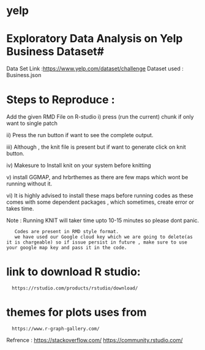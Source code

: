 # yelp

# Exploratory Data Analysis on Yelp Business Dataset#

Data Set Link :https://www.yelp.com/dataset/challenge
Dataset used : Business.json

# Steps to Reproduce :

Add the given RMD File on R-studio 
i) press (run the current) chunk if only want to single patch

ii) Press the run button if want to see the complete output.

iii) Although , the knit file is present but if want to  generate click on knit button.

iv) Makesure to Install knit on your system before knitting 

v) install GGMAP, and hrbrthemes as there are few maps which wont be running without it.

vi) It is highly advised to install these maps before running codes as these comes with some dependent packages , which sometimes, create error or takes time.

Note : Running KNIT will taker time upto 10-15 minutes so please dont panic.

       Codes are present in RMD style format.
       we have used our Google cloud key which we are going to delete(as it is chargeable) so if issue persist in future , make sure to use your google map key and pass it in the code.
       
# link to download R studio: 
      https://rstudio.com/products/rstudio/download/
      
# themes for plots uses from
      https://www.r-graph-gallery.com/
      
 Refrence : https://stackoverflow.com/
            https://community.rstudio.com/
      



